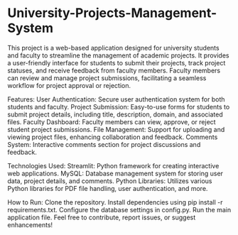 # University-Projects-Management-System
This project is a web-based application designed for university students and faculty to streamline the management of academic projects. It provides a user-friendly interface for students to submit their projects, track project statuses, and receive feedback from faculty members. Faculty members can review and manage project submissions, facilitating a seamless workflow for project approval or rejection.

Features:
User Authentication: Secure user authentication system for both students and faculty.
Project Submission: Easy-to-use forms for students to submit project details, including title, description, domain, and associated files.
Faculty Dashboard: Faculty members can view, approve, or reject student project submissions.
File Management: Support for uploading and viewing project files, enhancing collaboration and feedback.
Comments System: Interactive comments section for project discussions and feedback.

Technologies Used:
Streamlit: Python framework for creating interactive web applications.
MySQL: Database management system for storing user data, project details, and comments.
Python Libraries: Utilizes various Python libraries for PDF file handling, user authentication, and more.

How to Run:
Clone the repository.
Install dependencies using pip install -r requirements.txt.
Configure the database settings in config.py.
Run the main application file.
Feel free to contribute, report issues, or suggest enhancements!
